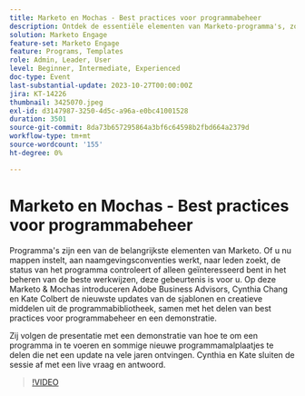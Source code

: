 ```yaml
---
title: Marketo en Mochas - Best practices voor programmabeheer
description: Ontdek de essentiële elementen van Marketo-programma's, zoals mapinstellingen, naamgevingsconventies, onderzoeken van leden en statuscontroles van programma's, met de nieuwste updates van de sjablonen voor programmabibliotheken, creatieve middelen en demonstraties met aanbevolen procedures.
solution: Marketo Engage
feature-set: Marketo Engage
feature: Programs, Templates
role: Admin, Leader, User
level: Beginner, Intermediate, Experienced
doc-type: Event
last-substantial-update: 2023-10-27T00:00:00Z
jira: KT-14226
thumbnail: 3425070.jpeg
exl-id: d3147987-3250-4d5c-a96a-e0bc41001528
duration: 3501
source-git-commit: 8da73b657295864a3bf6c64598b2fbd664a2379d
workflow-type: tm+mt
source-wordcount: '155'
ht-degree: 0%

---
```


# Marketo en Mochas - Best practices voor programmabeheer

Programma&#39;s zijn een van de belangrijkste elementen van Marketo. Of u nu mappen instelt, aan naamgevingsconventies werkt, naar leden zoekt, de status van het programma controleert of alleen geïnteresseerd bent in het beheren van de beste werkwijzen, deze gebeurtenis is voor u. Op deze Marketo &amp; Mochas introduceren Adobe Business Advisors, Cynthia Chang en Kate Colbert de nieuwste updates van de sjablonen en creatieve middelen uit de programmabibliotheek, samen met het delen van best practices voor programmabeheer en een demonstratie.

Zij volgen de presentatie met een demonstratie van hoe te om een programma in te voeren en sommige nieuwe programmamalplaatjes te delen die net een update na vele jaren ontvingen. Cynthia en Kate sluiten de sessie af met een live vraag en antwoord.

>[!VIDEO](https://video.tv.adobe.com/v/3425070/?learn=on)
